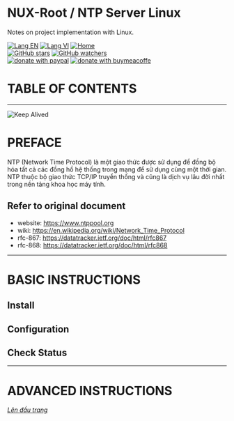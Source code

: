 # NUX-Root / NTP Server Linux
Notes on project implementation with Linux.

[![Lang EN](https://img.shields.io/badge/lang-en-yellow)](NtpSvr-CLi.md)
[![Lang VI](https://img.shields.io/badge/lang-vi-green)](NtpSvr-CLi.vi.md)
[![Home](https://img.shields.io/badge/Main-blue)](../README.md)<br/>
[![GitHub stars](https://img.shields.io/github/stars/quachdoduy/NUX-Root?logo=GitHub&style=flat&color=red)](https://github.com/quachdoduy/NUX-Root/stargazers)
[![GitHub watchers](https://img.shields.io/github/watchers/quachdoduy/NUX-Root?logo=GitHub&style=flat&color=blue)](https://github.com/quachdoduy/NUX-Root/watchers)<br/>
[![donate with paypal](https://img.shields.io/badge/Like_it%3F-Donate!-green?logo=githubsponsors&logoColor=orange&style=flat)](https://paypal.me/quachdoduy)
[![donate with buymeacoffe](https://img.shields.io/badge/Like_it%3F-Donate!-blue?logo=githubsponsors&logoColor=orange&style=flat)](https://buymeacoffee.com/quachdoduy)

# TABLE OF CONTENTS

---

<img alt="Keep Alived" src="https://vitux.com/wp-content/uploads/ubuntu-24-04-ntp.png">

# PREFACE
NTP (Network Time Protocol) là một giao thức được sử dụng để đồng bộ hóa tất cả các đồng hồ hệ thống trong mạng để sử dụng cùng một thời gian.
NTP thuộc bộ giao thức TCP/IP truyền thống và cũng là dịch vụ lâu đời nhất trong nền tảng khoa học máy tính.

## Refer to original document
- website: https://www.ntppool.org
- wiki: https://en.wikipedia.org/wiki/Network_Time_Protocol
- rfc-867: https://datatracker.ietf.org/doc/html/rfc867
- rfc-868: https://datatracker.ietf.org/doc/html/rfc868

---

# BASIC INSTRUCTIONS
## Install
## Configuration
## Check Status

---

# ADVANCED INSTRUCTIONS

*[Lên đầu trang](#nux-root--ntp-server-linux)*